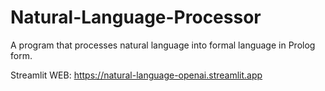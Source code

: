 # Natural-Language-Processor
A program that processes natural language into formal language in Prolog form.

Streamlit WEB: https://natural-language-openai.streamlit.app
